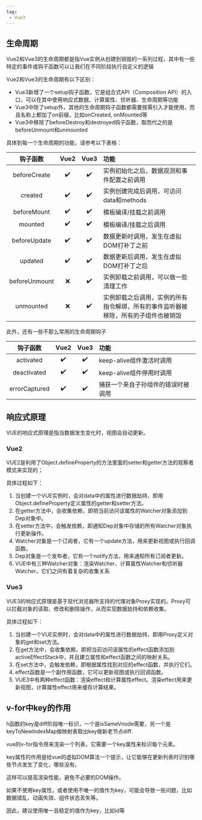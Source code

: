 ```yaml
---
tag:
 - Vue3
---
```


## 生命周期

Vue2和Vue3的生命周期都是指Vue实例从创建到销毁的一系列过程，其中有一些特定的事件或钩子函数可以让我们在不同阶段执行自定义的逻辑

Vue2和Vue3的生命周期有以下区别：

- Vue3新增了一个setup钩子函数，它是组合式API（Composition API）的入口，可以在其中使用响应式数据、计算属性、侦听器、生命周期等功能
- Vue3中除了setup外，其他的生命周期钩子函数都需要按需引入才能使用，而且名称上都加了on前缀，比如onCreated, onMounted等
- Vue3中移除了beforeDestroy和destroyed钩子函数，取而代之的是beforeUnmount和unmounted

具体到每一个生命周期的功能，请参考以下表格：

| 钩子函数 | Vue2 | Vue3 | 功能 |
| :---: | :---: | :---: | :--- |
| beforeCreate | ✔️ | ✔️ | 实例初始化之后，数据观测和事件配置之前调用 |
| created | ✔️ | ✔️ | 实例创建完成后调用，可访问data和methods |
| beforeMount | ✔️ | ✔️ | 模板编译/挂载之前调用 |
| mounted | ✔️ | ✔️ | 模板编译/挂载之后调用 |
| beforeUpdate | ✔️ |✔️|数据更新时调用，发生在虚拟DOM打补丁之前|
| updated | ✔️ |✔️|数据更新后调用，发生在虚拟DOM打补丁之后|
| beforeUnmount | ❌ |✔️|实例卸载之前调用，可以做一些清理工作|
| unmounted | ❌ |✔️|实例卸载之后调用，实例的所有指令解绑，所有的事件监听器被移除，所有的子组件也被销毁|

此外，还有一些不那么常用的生命周期钩子

|   钩子函数    | Vue2 | Vue3 | 功能                               |
| :-----------: | :--: | :--: | :--------------------------------- |
|   activated   |  ✔️   |  ✔️   | keep-alive组件激活时调用           |
|  deactivated  |  ✔️   |  ✔️   | keep-alive组件停用时调用           |
| errorCaptured |  ✔️   |  ✔️   | 捕获一个来自子孙组件的错误时被调用 |

## 响应式原理

VUE的响应式原理是指当数据发生变化时，视图会自动更新。

### Vue2

VUE2是利用了Object.defineProperty的方法里面的setter和getter方法的观察者模式来实现的；

具体过程如下：

1. 当创建一个VUE实例时，会对data中的属性进行数据劫持，即用Object.defineProperty定义属性的getter和setter方法。
2. 在getter方法中，会收集依赖，即把当前访问该属性的Watcher对象添加到Dep对象中。
3. 在setter方法中，会触发依赖，即通知Dep对象中存储的所有Watcher对象执行更新操作。
4. Watcher对象是一个订阅者，它有一个update方法，用来更新视图或执行回调函数。
5. Dep对象是一个发布者，它有一个notify方法，用来通知所有订阅者更新。
6. VUE中有三种Watcher对象：渲染Watcher、计算属性Watcher和侦听器Watcher。它们之间有着复杂的收集关系

### Vue3

VUE3的响应式原理是基于现代浏览器所支持的代理对象Proxy实现的。Proxy可以拦截对象的读取、修改和删除操作，从而实现数据劫持和依赖收集。

具体过程如下：

1. 当创建一个VUE实例时，会对data中的属性进行数据劫持，即用Proxy定义对象的get和set方法。
2. 在get方法中，会收集依赖，即把当前访问该属性的effect函数添加到activeEffectStack中，并且建立属性和effect函数之间的映射关系。
3. 在set方法中，会触发依赖，即根据属性找到对应的effect函数，并执行它们。
4. effect函数是一个副作用函数，它可以更新视图或执行回调函数。
5. VUE3中有两种effect函数：渲染effect和计算属性effect。渲染effect用来更新视图，计算属性effect用来缓存计算结果。

## v-for中key的作用

h函数的key是diff阶段唯一标识，一个是isSameVnode需要，另一个是keyToNewIndexMap做映射表取出key做新老节点diff.

vue的v-for指令用来渲染一个列表，它需要一个key属性来标识每个元素。

key属性的作用是给vue的虚拟DOM算法一个提示，让它能够在更新列表时识别哪些节点发生了变化，哪些没有。

这样可以提高渲染性能，避免不必要的DOM操作。

如果不使用key属性，或者使用不唯一的值作为key，可能会导致一些问题，比如数据错乱、动画失效、组件状态丢失等。

因此，建议使用唯一且稳定的值作为key，比如id等
